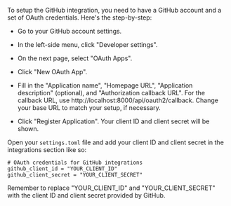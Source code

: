 To setup the GitHub integration, you need to have a GitHub account and a set of OAuth credentials. Here's the step-by-step:

- Go to your GitHub account settings.

- In the left-side menu, click "Developer settings".

- On the next page, select "OAuth Apps".

- Click "New OAuth App".

- Fill in the "Application name", "Homepage URL", "Application description" (optional), and "Authorization callback URL". For the callback URL, use http://localhost:8000/api/oauth2/callback. Change your base URL to match your setup, if necessary.

- Click "Register Application". Your client ID and client secret will be shown.

Open your `settings.toml` file and add your client ID and client secret in the integrations section like so:

```
# OAuth credentials for GitHub integrations
github_client_id = "YOUR_CLIENT_ID"
github_client_secret = "YOUR_CLIENT_SECRET"
```

Remember to replace "YOUR_CLIENT_ID" and "YOUR_CLIENT_SECRET" with the client ID and client secret provided by GitHub.